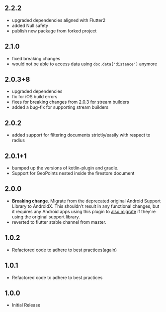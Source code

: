 ## 2.2.2
* upgraded dependencies aligned with Flutter2
* added Null safety
* publish new package from forked project

## 2.1.0
* fixed breaking changes
* would not be able to access data using `doc.data['distance']` anymore

## 2.0.3+8
* upgraded dependencies
* fix for iOS build errors
* fixes for breaking changes from 2.0.3 for stream builders
* added a bug-fix for supporting stream builders

## 2.0.2
* added support for filtering documents strictly/easily with respect to radius

## 2.0.1+1
* bumped up the versions of kotlin-plugin and gradle.
* Support for GeoPoints nested inside the firestore document

## 2.0.0
* **Breaking change**. Migrate from the deprecated original Android Support
  Library to AndroidX. This shouldn't result in any functional changes, but it
  requires any Android apps using this plugin to [also
  migrate](https://developer.android.com/jetpack/androidx/migrate) if they're
  using the original support library.
* reverted to flutter stable channel from master.

## 1.0.2
* Refactored code to adhere to best practices(again)

## 1.0.1
* Refactored code to adhere to best practices

## 1.0.0
* Initial Release

